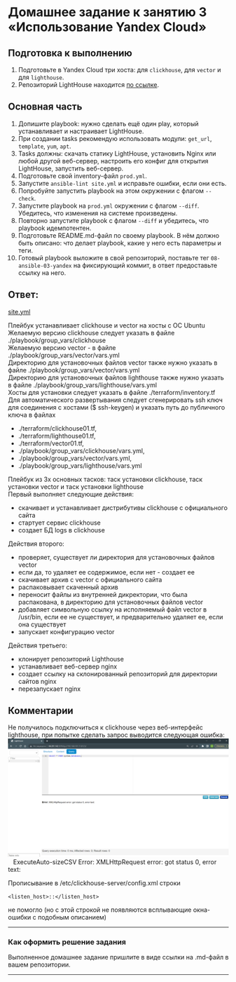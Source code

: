 # Домашнее задание к занятию 3 «Использование Yandex Cloud»

## Подготовка к выполнению

1. Подготовьте в Yandex Cloud три хоста: для `clickhouse`, для `vector` и для `lighthouse`.
2. Репозиторий LightHouse находится [по ссылке](https://github.com/VKCOM/lighthouse).

## Основная часть

1. Допишите playbook: нужно сделать ещё один play, который устанавливает и настраивает LightHouse.
2. При создании tasks рекомендую использовать модули: `get_url`, `template`, `yum`, `apt`.
3. Tasks должны: скачать статику LightHouse, установить Nginx или любой другой веб-сервер, настроить его конфиг для открытия LightHouse, запустить веб-сервер.
4. Подготовьте свой inventory-файл `prod.yml`.
5. Запустите `ansible-lint site.yml` и исправьте ошибки, если они есть.
6. Попробуйте запустить playbook на этом окружении с флагом `--check`.
7. Запустите playbook на `prod.yml` окружении с флагом `--diff`. Убедитесь, что изменения на системе произведены.
8. Повторно запустите playbook с флагом `--diff` и убедитесь, что playbook идемпотентен.
9. Подготовьте README.md-файл по своему playbook. В нём должно быть описано: что делает playbook, какие у него есть параметры и теги.
10. Готовый playbook выложите в свой репозиторий, поставьте тег `08-ansible-03-yandex` на фиксирующий коммит, в ответ предоставьте ссылку на него.

## Ответ:
[site.yml](https://github.com/Scandr/devops-netology/blob/main/08-ansible-03-yandex/playbook/site.yml)

Плейбук устанавливает clickhouse и vector на хосты с ОС Ubuntu </br>
Желаемую версию clickhouse следует указать в файле ./playbook/group_vars/clickhouse </br>
Желаемую версию vector - в файле ./playbook/group_vars/vector/vars.yml </br>
Директорию для установочных файлов vector также нужно указать в файле ./playbook/group_vars/vector/vars.yml </br>
Директорию для установочных файлов lighthouse также нужно указать в файле ./playbook/group_vars/lighthouse/vars.yml 
</br>
Хосты для установки следует указать в файле ./terraform/inventory.tf</br>
Для автоматического развертывания следует сгенерировать ssh ключ для соединения с хостами ($ ssh-keygen) и указать 
путь до публичного ключа в файлах 
* ./terraform/clickhouse01.tf, 
* ./terraform/lighthouse01.tf, 
* ./terraform/vector01.tf,
* ./playbook/group_vars/clickhouse/vars.yml, 
* ./playbook/group_vars/vector/vars.yml,
* ./playbook/group_vars/lighthouse/vars.yml

Плейбук из 3х основных тасков: таск установки clickhouse, таск установки vector и таск установки lighthouse </br>
Первый выполняет следующие действия:
* скачивает и устанавливает дистрибутивы clickhouse с официального сайта 
* стартует сервис clickhouse
* создает БД logs в clickhouse

Действия второго:
* проверяет, существует ли директория для установочных файлов vector
* если да, то удаляет ее содержимое, если нет - создает ее
* скачивает архив с vector с официального сайта 
* распаковывает скаченный архив
* переносит файлы из внутренней дикректории, что была распакована, в директорию для установочных файлов vector
* добавляет символьную ссылку на исполняемый файл vector в /usr/bin, если ее не существует, и предварительно удаляет ее, если она существует
* запускает конфигурацию vector

Действия третьего:
* клонирует репозиторий Lighthouse
* устанавливает веб-сервер nginx
* создает ссылку на склонированный репозиторий для директории сайтов nginx
* перезапускает nginx

## Комментарии
Не получилось подключиться к clickhouse через веб-интерфейс lighthouse, при попытке сделать запрос выводится следующая ошибка:
![image](https://github.com/Scandr/devops-netology/blob/main/08-ansible-03-yandex/lighthouse_error.PNG)
  
ExecuteAuto-sizeCSV
Error: XMLHttpRequest error: got status 0, error text:

Прописывание в /etc/clickhouse-server/config.xml строки
```
<listen_host>::</listen_host>
```
не помогло (но с этой строкой не появляются всплывающие окна-ошибки с подобным описанием)

---

### Как оформить решение задания

Выполненное домашнее задание пришлите в виде ссылки на .md-файл в вашем репозитории.

---
